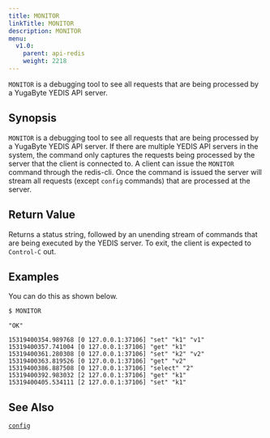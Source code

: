 ```yaml
---
title: MONITOR
linkTitle: MONITOR
description: MONITOR
menu:
  v1.0:
    parent: api-redis
    weight: 2218
---
```

`MONITOR` is a debugging tool to see all requests that are being processed by a YugaByte YEDIS API server.

## Synopsis
`MONITOR` is a debugging tool to see all requests that are being processed by a YugaByte YEDIS API server. If there are multiple YEDIS API servers in the system, the command only captures the requests being processed by the server that the client is connected to. A client can issue the `MONITOR` command through the redis-cli. Once the command is issued the server will stream all requests (except `config` commands) that are processed at the server. 

## Return Value
Returns a status string, followed by an unending stream of commands that are being executed by the YEDIS server. To exit, the client is expected to `Control-C` out.

## Examples

You can do this as shown below.

```sh
$ MONITOR
```

```
"OK"
```

```
15319400354.989768 [0 127.0.0.1:37106] "set" "k1" "v1"
15319400357.741004 [0 127.0.0.1:37106] "get" "k1"
15319400361.280308 [0 127.0.0.1:37106] "set" "k2" "v2"
15319400363.819526 [0 127.0.0.1:37106] "get" "v2"
15319400386.887508 [0 127.0.0.1:37106] "select" "2"
15319400392.983032 [2 127.0.0.1:37106] "get" "k1"
15319400405.534111 [2 127.0.0.1:37106] "set" "k1"
```

## See Also
[`config`](../config/)
